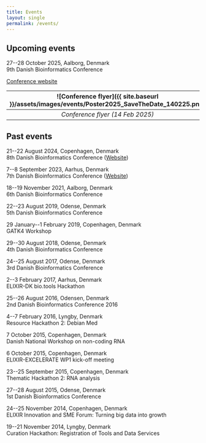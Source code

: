 ```yaml
---
title: Events
layout: single
permalink: /events/
---
```

## Upcoming events

27--28 October 2025, Aalborg, Denmark  
9th Danish Bioinformatics Conference

[Conference website](https://eventsignup.ku.dk/9danishbioinfconference)  

| ![Conference flyer]({{ site.baseurl }}/assets/images/events/Poster2025_SaveTheDate_140225.png) |
|:-:|
| *Conference flyer (14 Feb 2025)* |  

## Past events

21--22 August 2024, Copenhagen, Denmark  
8th Danish Bioinformatics Conference ([Website](https://eventsignup.ku.dk/8danishbioinfconference/))

7--8 September 2023, Aarhus, Denmark  
7th Danish Bioinformatics Conference ([Website](https://eventsignup.ku.dk/elixirdenmark-danishbioinformaticsconference/conference))

18--19 November 2021, Aalborg, Denmark  
6th Danish Bioinformatics Conference

22--23 August 2019, Odense, Denmark  
5th Danish Bioinformatics Conference

29 January--1 February 2019, Copenhagen, Denmark  
GATK4 Workshop

29--30 August 2018, Odense, Denmark  
4th Danish Bioinformatics Conference

24--25 August 2017, Odense, Denmark  
3rd Danish Bioinformatics Conference

2--3 February 2017, Aarhus, Denmark  
ELIXIR-DK bio.tools Hackathon

25--26 August 2016, Odensen, Denmark  
2nd Danish Bioinformatics Conference 2016

4--7 February 2016, Lyngby, Denmark  
Resource Hackathon 2: Debian Med

7 October 2015, Copenhagen, Denmark  
Danish National Workshop on non-coding RNA

6 October 2015, Copenhagen, Denmark  
ELIXIR-EXCELERATE WP1 kick-off meeting

23--25 September 2015, Copenhagen, Denmark  
Thematic Hackathon 2: RNA analysis

27--28 August 2015, Odense, Denmark  
1st Danish Bioinformatics Conference

24--25 November 2014, Copenhagen, Denmark  
ELIXIR Innovation and SME Forum: Turning big data into growth

19--21 November 2014, Lyngby, Denmark  
Curation Hackathon: Registration of Tools and Data Services
